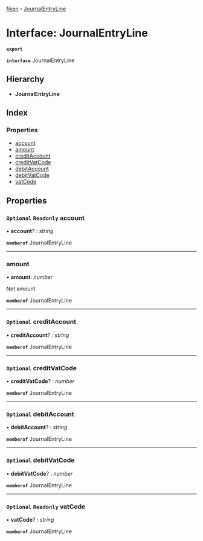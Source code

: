 [fiken](../README.md) › [JournalEntryLine](journalentryline.md)

# Interface: JournalEntryLine

**`export`** 

**`interface`** JournalEntryLine

## Hierarchy

* **JournalEntryLine**

## Index

### Properties

* [account](journalentryline.md#optional-readonly-account)
* [amount](journalentryline.md#amount)
* [creditAccount](journalentryline.md#optional-creditaccount)
* [creditVatCode](journalentryline.md#optional-creditvatcode)
* [debitAccount](journalentryline.md#optional-debitaccount)
* [debitVatCode](journalentryline.md#optional-debitvatcode)
* [vatCode](journalentryline.md#optional-readonly-vatcode)

## Properties

### `Optional` `Readonly` account

• **account**? : *string*

**`memberof`** JournalEntryLine

___

###  amount

• **amount**: *number*

Net amount

**`memberof`** JournalEntryLine

___

### `Optional` creditAccount

• **creditAccount**? : *string*

**`memberof`** JournalEntryLine

___

### `Optional` creditVatCode

• **creditVatCode**? : *number*

**`memberof`** JournalEntryLine

___

### `Optional` debitAccount

• **debitAccount**? : *string*

**`memberof`** JournalEntryLine

___

### `Optional` debitVatCode

• **debitVatCode**? : *number*

**`memberof`** JournalEntryLine

___

### `Optional` `Readonly` vatCode

• **vatCode**? : *string*

**`memberof`** JournalEntryLine
